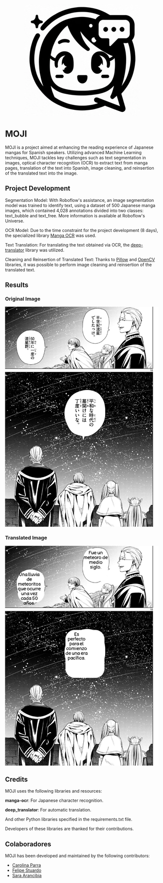 <div align="center">
    <img src="front/favicon.png" alt="MOJI">
</div>

# MOJI
MOJI is a project aimed at enhancing the reading experience of Japanese mangas for Spanish speakers. Utilizing advanced Machine Learning techniques, MOJI tackles key challenges such as text segmentation in images, optical character recognition (OCR) to extract text from manga pages, translation of the text into Spanish, image cleaning, and reinsertion of the translated text into the image.

## Project Development

Segmentation Model: With Roboflow's assistance, an image segmentation model was trained to identify text, using a dataset of 500 Japanese manga images, which contained 4,028 annotations divided into two classes: text_bubble and text_free. More information is available at Roboflow's Universe.

OCR Model: Due to the time constraint for the project development (8 days), the specialized library [Manga OCR](https://github.com/kha-white/manga-ocr) was used.

Text Translation: For translating the text obtained via OCR, the [deep-translator](https://github.com/nidhaloff/deep-translator) library was utilized.

Cleaning and Reinsertion of Translated Text: Thanks to [Pillow](https://pypi.org/project/pillow/) and [OpenCV](https://pypi.org/project/opencv-python/) libraries, it was possible to perform image cleaning and reinsertion of the translated text.

## Results

### Original Image

![Imagen Original](moji/example/original_image.jpg)

### Translated Image
![Imagen Traducida](moji/example/processed_image.jpg)

## Credits

MOJI uses the following libraries and resources:

**manga-ocr**: For Japanese character recognition.

**deep_translator**: For automatic translation.

And other Python libraries specified in the requirements.txt file.

Developers of these libraries are thanked for their contributions.

## Colaboradores
MOJI has been developed and maintained by the following contributors:

- [Carolina Parra](https://github.com/cparran)
- [Felipe Stuardo](https://github.com/felipe-stuardo)
- [Sara Arancibia](https://github.com/sarabarancibiag)
